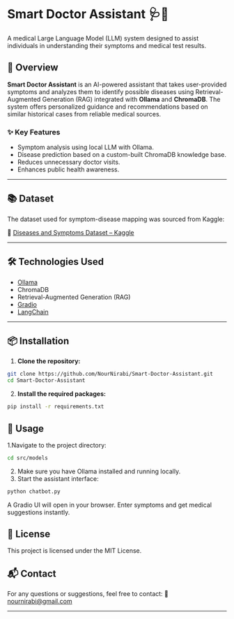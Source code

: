 # Smart Doctor Assistant 🩺🤖

A medical Large Language Model (LLM) system designed to assist individuals in understanding their symptoms and medical test results.

## 🧠 Overview

**Smart Doctor Assistant** is an AI-powered assistant that takes user-provided symptoms and analyzes them to identify possible diseases using Retrieval-Augmented Generation (RAG) integrated with **Ollama** and **ChromaDB**. The system offers personalized guidance and recommendations based on similar historical cases from reliable medical sources.

### ✨ Key Features

- Symptom analysis using local LLM with Ollama.
- Disease prediction based on a custom-built ChromaDB knowledge base.
- Reduces unnecessary doctor visits.
- Enhances public health awareness.

---

## 📚 Dataset

The dataset used for symptom-disease mapping was sourced from Kaggle:

🔗 [Diseases and Symptoms Dataset – Kaggle](https://www.kaggle.com/datasets/dhivyeshrk/diseases-and-symptoms-dataset)

---

## 🛠️ Technologies Used

- [Ollama](https://ollama.com/)
- ChromaDB
- Retrieval-Augmented Generation (RAG)
- [Gradio](https://gradio.app/)
- [LangChain](https://www.langchain.com/)
---

## 📦 Installation

1. **Clone the repository:**

```bash
git clone https://github.com/NourNirabi/Smart-Doctor-Assistant.git
cd Smart-Doctor-Assistant

```

2. **Install the required packages:**
   
```bash
pip install -r requirements.txt
```

## 🚀 Usage

1.Navigate to the project directory:

```bash
cd src/models
```
2. Make sure you have Ollama installed and running locally.
3. Start the assistant interface:

```bash
python chatbot.py
```
A Gradio UI will open in your browser. Enter symptoms and get medical suggestions instantly.

## 📄 License
This project is licensed under the MIT License.

## 📬 Contact
For any questions or suggestions, feel free to contact:
📧 nournirabi@gmail.com

---
